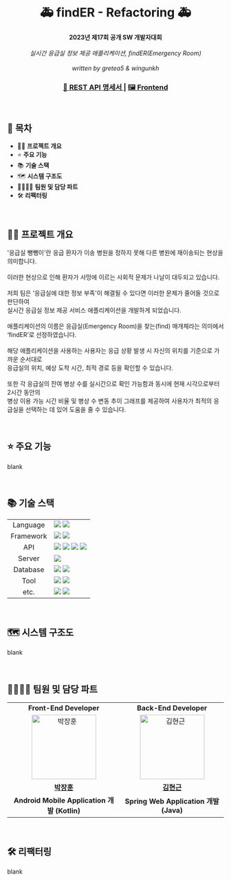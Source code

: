 <h1 align="center">🚑<strong> findER - Refactoring </strong>🚑</h1>

<div align="center">
  <strong>2023년 제17회 공개 SW 개발자대회</strong>
  <br><br>
  <em>실시간 응급실 정보 제공 애플리케이션, findER(Emergency Room)</em>
  <br><br>
  <em>written by gretea5 & wingunkh</em>
</div>

<div align="center">
    <h3>
    <a href="https://malalove.notion.site/API-2f5e86d852ca4f73b2e66c21b8a31e3d?pvs=4">
      📜 REST API 명세서
    </a>
    <span> | </span>
    <a href="https://github.com/gretea5/findER">
      🖼️ Frontend
    </a>
  </h3>
</div>

<br>

## 📑 목차
- ✍🏻 **프로젝트 개요**
- ⭐ **주요 기능**
- 📚 **기술 스택**
- 🗺️ **시스템 구조도**
- 👩‍👩‍👧‍👦 **팀원 및 담당 파트**
- 🛠️ **리팩터링**

<br>

## ✍🏻 프로젝트 개요
'응급실 뺑뺑이'란 응급 환자가 이송 병원을 정하지 못해 다른 병원에 재이송되는 현상을 의미합니다. <br><br>
이러한 현상으로 인해 환자가 사망에 이르는 사회적 문제가 나날이 대두되고 있습니다. <br><br>
저희 팀은 '응급실에 대한 정보 부족'이 해결될 수 있다면 이러한 문제가 줄어들 것으로 판단하여 <br>
실시간 응급실 정보 제공 서비스 애플리케이션을 개발하게 되었습니다. <br><br>
애플리케이션의 이름은 응급실(Emergency Room)을 찾는(find) 매개체라는 의미에서 ‘findER’로 선정하였습니다. <br><br>
해당 애플리케이션을 사용하는 사용자는 응급 상황 발생 시 자신의 위치를 기준으로 가까운 순서대로 <br>
응급실의 위치, 예상 도착 시간, 최적 경로 등을 확인할 수 있습니다. <br><br>
또한 각 응급실의 잔여 병상 수를 실시간으로 확인 가능함과 동시에 현재 시각으로부터 2시간 동안의<br>
병상 이용 가능 시간 비율 및 병상 수 변동 추이 그래프를 제공하여 사용자가 최적의 응급실을 선택하는 데 있어 도움을 줄 수 있습니다.

<br>

## ⭐ 주요 기능
blank

<br>

## 📚 기술 스택
<div>
    <table>
        <tr>
            <td colspan="2" align="center">
                Language
            </td>
            <td colspan="4">
                <img src="https://img.shields.io/badge/Kotlin-7F52FF?style=for-the-badge&logo=kotlin&logoColor=white"> 
                <img src="https://img.shields.io/badge/java-007396?style=for-the-badge&logo=openjdk&logoColor=white">
            </td>
        </tr>
        <tr>
            <td colspan="2" align="center">
                Framework
            </td>
            <td colspan="4">
                <img src="https://img.shields.io/badge/Spring-6DB33F?style=for-the-badge&logo=spring&logoColor=white">
                <img src="https://img.shields.io/badge/Spring Boot-6DB33F?style=for-the-badge&logo=springboot&logoColor=white">
            </td>
        </tr>
        <tr>
            <td colspan="2" align="center">
                API
            </td>
            <td colspan="4">
                <img src="https://img.shields.io/badge/DATA.go.kr-00529B?style=for-the-badge&logo=D&logoColor=white"> 
                <img src="https://img.shields.io/badge/Kakao Map-FFCD00?style=for-the-badge&logo=kakao&logoColor=black"> 
                <img src="https://img.shields.io/badge/Kakao Mobility-FFCD00?style=for-the-badge&logo=kakao&logoColor=black">
                <img src="https://img.shields.io/badge/Kakao Local-FFCD00?style=for-the-badge&logo=kakao&logoColor=black"> 
            </td>
        </tr>
        <tr>
            <td colspan="2" align="center">
                Server
            </td>
            <td colspan="4">
                <img src="https://img.shields.io/badge/amazon ec2-FF9900?style=for-the-badge&logo=amazonec2&logoColor=white"> 
            </td>
        </tr>
        <tr>
            <td colspan="2" align="center">
                Database
            </td>
            <td colspan="4">
                <img src="https://img.shields.io/badge/docker-2496ED?style=for-the-badge&logo=docker&logoColor=white">
                <img src="https://img.shields.io/badge/oracle-F80000?style=for-the-badge&logo=oracle&logoColor=white">
            </td>
        </tr>
        <tr>
            <td colspan="2" align="center">
                Tool
            </td>
            <td colspan="4">
                <img src="https://img.shields.io/badge/Android Studio-3DDC84?style=for-the-badge&logo=androidstudio&logoColor=white">
                <img src="https://img.shields.io/badge/IntelliJ IDEA-000000?style=for-the-badge&logo=intellijidea&logoColor=white">
            </td>
        </tr>
        <tr>
            <td colspan="2" align="center">
                etc.
            </td>
            <td colspan="4">
                <img src="https://img.shields.io/badge/postman-FF6C37?style=for-the-badge&logo=postman&logoColor=white">
                <img src="https://img.shields.io/badge/Notion-000000?style=for-the-badge&logo=notion&logoColor=white">
            </td>
        </tr>
    </table>
</div>

<br>

## 🗺️ 시스템 구조도
blank

<br>

## 👩‍👩‍👧‍👦 팀원 및 담당 파트
<table>
  <tr>
    <td colspan="1" align="center"><strong>Front-End Developer</strong></td>
    <td colspan="1" align="center"><strong>Back-End Developer</strong></td>
   </tr>
  
  <tr>
    <td align="center">
        <img src="https://avatars.githubusercontent.com/u/120379834?v=4" width="150px;" alt="박장훈"/>
    </td>
    <td align="center">
        <img src="https://avatars.githubusercontent.com/u/58140360?v=4" width="150px" alt="김현근"/>
    </td>
  </tr>

  <tr>
      <td colspan="1" align="center">
          <a href="https://github.com/gretea5"><strong>박장훈</strong></a>
      </td>
      <td colspan="1" align="center">
          <a href="https://github.com/wingunkh"><strong>김현근</strong></a>
      </td>
  </tr>

  <tr>
    <td colspan="1" align="center"><strong>Android Mobile Application 개발 (Kotlin)</strong></td>
    <td colspan="1" align="center"><strong>Spring Web Application 개발 (Java)</strong></td>
  </tr>
</table>
</div>

<br>

## 🛠️ 리팩터링
blank
